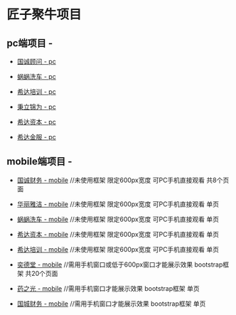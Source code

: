 #  匠子聚牛项目

## pc端项目 - 

* [国诚顾问 - pc](https://wishqaq.github.io/JangZiJuNiu_Work/gcgw/index.html)

* [蜗蜗洗车 - pc](https://wishqaq.github.io/JangZiJuNiu_Work/wowo/index.html)

* [希达培训 - pc](https://wishqaq.github.io/JangZiJuNiu_Work/xida_training/index.html)

* [秉立锦为 - pc](https://wishqaq.github.io/JangZiJuNiu_Work/bljw/index.html)

* [希达资本 - pc](https://wishqaq.github.io/JangZiJuNiu_Work/xida_capital/index.html)

* [希达金服 - pc](https://wishqaq.github.io/JangZiJuNiu_Work/xida_jinfu/index.html)


## mobile端项目 -

* [国诚财务 - mobile](https://wishqaq.github.io/JangZiJuNiu_Work/gcgw_mobile/index.html)                 //未使用框架  限定600px宽度 可PC手机直接观看 共8个页面

* [华丽雅洁 - mobile](https://wishqaq.github.io/JangZiJuNiu_Work/hlyj_mobile/)                    //未使用框架  限定600px宽度 可PC手机直接观看 单页

* [蜗蜗洗车 - mobile](https://wishqaq.github.io/JangZiJuNiu_Work/wowo_mobile/index.html)          //未使用框架  限定600px宽度 可PC手机直接观看 单页

* [希达资本 - mobile](https://wishqaq.github.io/JangZiJuNiu_Work/xida_capital_mobile/index.html)   //未使用框架  限定600px宽度 可PC手机直接观看 单页

* [希达培训 - mobile](https://wishqaq.github.io/JangZiJuNiu_Work/xida_training_mobile/index.html)  //未使用框架  限定600px宽度 可PC手机直接观看 单页

* [奕德堂   - mobile](https://wishqaq.github.io/JangZiJuNiu_Work/ydt_mobile/index.html)            //需用手机窗口或低于600px窗口才能展示效果  bootstrap框架 共20个页面

* [药之光   - mobile](https://wishqaq.github.io/JangZiJuNiu_Work/128_moblie/mobile/index.html)    //需用手机窗口才能展示效果  bootstrap框架 单页

* [国城财务 - mobile](https://wishqaq.github.io/JangZiJuNiu_Work/gccw_moblie/mobile/)             //需用手机窗口才能展示效果  bootstrap框架 单页

